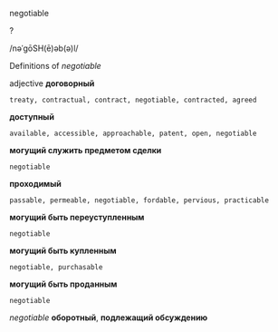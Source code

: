 negotiable

?

/nəˈɡōSH(ē)əb(ə)l/

Definitions of _negotiable_

adjective
**договорный**

    treaty, contractual, contract, negotiable, contracted, agreed
**доступный**

    available, accessible, approachable, patent, open, negotiable
**могущий служить предметом сделки**

    negotiable
**проходимый**

    passable, permeable, negotiable, fordable, pervious, practicable
**могущий быть переуступленным**

    negotiable
**могущий быть купленным**

    negotiable, purchasable
**могущий быть проданным**

    negotiable

_negotiable_
**оборотный**, **подлежащий обсуждению**